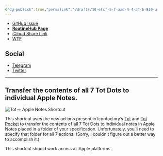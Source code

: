 ```yaml
---
{"dg-publish":true,"permalink":"/drafts/10-efcf-5-f-aad-4-4-a4-b-830-a-9-c02-bdc-766-d0/","dgHomeLink":true,"dgPassFrontmatter":false}
---
```



- [GitHub Issue](https://github.com/extratone/i/issues/172)
- [**RoutineHub Page**](https://routinehub.co/shortcut/11500)
- [iCloud Share Link](https://www.icloud.com/shortcuts/6225fb507fa043409a4eb0ef144b1f0c)
- [WTF](https://davidblue.wtf/drafts/10EFCF5F-AAD4-4A4B-830A-9C02BDC766D0.html)

## Social

- [Telegram](https://t.me/extratone/10929)
- [Twitter](https://twitter.com/NeoYokel/status/1510692154015952897)

---

## Transfer the contents of all 7 Tot Dots to individual Apple Notes.

![Tot ⇨ Apple Notes Shortcut](https://user-images.githubusercontent.com/43663476/161443034-7ebaf595-c26a-4a28-a032-5eb0b5190ac8.png)

This shortcut uses the new actions present in Iconfactory’s [Tot](https://apps.apple.com/us/app/tot/id1491071483) and [Tot Pocket](https://apps.apple.com/us/app/tot-pocket/id1498235191) to transfer the contents of all 7 Tot Dots to individual notes in Apple Notes placed in a folder of your specification. Unfortunately, you’ll need to specify that folder for all 7 actions. (Sorry, I couldn’t figure out a better way to accomplish it.)

This shortcut should work across all Apple platforms.